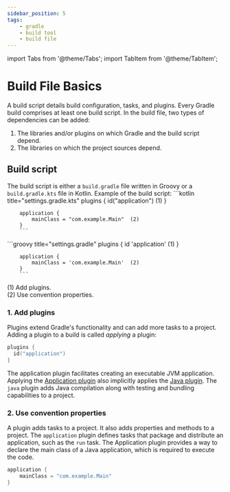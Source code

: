 ```yaml
---
sidebar_position: 5
tags:
    - gradle
    - build tool
    - build file
---
```


import Tabs from '@theme/Tabs';
import TabItem from '@theme/TabItem';

# Build File Basics

A build script details build configuration, tasks, and plugins.
Every Gradle build comprises at least one build script.
In the build file, two types of dependencies can be added:
1. The libraries and/or plugins on which Gradle and the build script depend.
2. The libraries on which the project sources depend.

## Build script

The build script is either a `build.gradle` file written in Groovy or a
`build.gradle.kts` file in Kotlin.
Example of the build script:
<Tabs>
  <TabItem value="kotlin" label="Kotlin" default>
        ```kotlin title="settings.gradle.kts"
        plugins {
            id("application")               (1)
        }

        application {
            mainClass = "com.example.Main"  (2)
        }
        ```
  </TabItem>
  <TabItem value="groovy" label="Groovy">
        ```groovy title="settings.gradle"
        plugins {
            id 'application'                (1)
        }

        application {
            mainClass = 'com.example.Main'  (2)
        }
        ```
  </TabItem>
</Tabs>

(1) Add plugins.  
(2) Use convention properties.

### 1. Add plugins

Plugins extend Gradle's functionality and can add more tasks to a project.
Adding a plugin to a build is called _applying_ a plugin:
```kotlin
plugins {
  id("application")
}
```
The application plugin facilitates creating an executable JVM application.
Applying the [Application plugin](https://docs.gradle.org/current/userguide/application_plugin.html#application_plugin)
also implicitly applies the [Java plugin](https://docs.gradle.org/current/userguide/java_plugin.html#java_plugin).
The `java` plugin adds Java compilation along with testing and bundling capabilities to a project.

### 2. Use convention properties

A plugin adds tasks to a project. It also adds properties and methods to a project.
The `application` plugin defines tasks that package and distribute an application,
such as the `run` task.
The Application plugin provides a way to declare the main class of a Java application,
which is required to execute the code.
```kotlin
application {
    mainClass = "com.example.Main"
}
```

